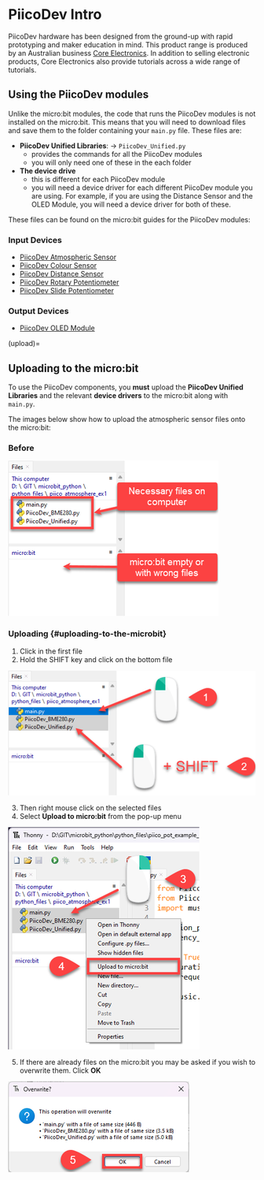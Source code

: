 # PiicoDev Intro

PiicoDev hardware has been designed from the ground-up with rapid prototyping and maker education in mind. This product range is produced by an Australian business [Core Electronics](https://core-electronics.com.au/). In addition to selling electronic products, Core Electronics also provide tutorials across a wide range of tutorials.

## Using the PiicoDev modules

Unlike the micro:bit modules, the code that runs the PiicoDev modules is not installed on the micro:bit. This means that you will need to download files and save them to the folder containing your `main.py` file. These files are:

- **PiicoDev Unified Libraries**: &rarr; `PiicoDev_Unified.py`
  - provides the commands for all the PiicoDev modules
  - you will only need one of these in the each folder
- **The device drive**
  - this is different for each PiicoDev module
  - you will need a device driver for each different PiicoDev module you are using. For example, if you are using the Distance Sensor and the OLED Module, you will need a device driver for both of these.

These files can be found on the micro:bit guides for the PiicoDev modules:

### Input Devices

- [PiicoDev Atmospheric Sensor](https://core-electronics.com.au/guides/piicodev-atmospheric-sensor-bme280-quickstart-guide-for-microbit/)
- [PiicoDev Colour Sensor](https://core-electronics.com.au/guides/micro-bit/piicodev-colour-sensor-veml6040-micro-bit-guide/)
- [PiicoDev Distance Sensor](https://core-electronics.com.au/guides/piicodev-distance-sensor-vl53l1x-micro-bit-guide/)
- [PiicoDev Rotary Potentiometer](https://core-electronics.com.au/guides/piicodev-potentiometer-getting-started-guide/#ONVMI66)
- [PiicoDev Slide Potentiometer](https://core-electronics.com.au/guides/piicodev/piicodev-potentiometer-getting-started-guide/#ONVMI66)

### Output Devices

- [PiicoDev OLED Module](https://core-electronics.com.au/guides/micro-bit/piicodev-oled-ssd1306-microbit-guide/)

(upload)=
## Uploading to the micro:bit 

To use the PiicoDev components, you **must** upload the **PiicoDev Unified Libraries** and the relevant **device drivers** to the micro:bit along with `main.py`.

The images below show how to upload the atmospheric sensor files onto the micro:bit:

### Before

![piicodev upload before](assets/piccodev_upload_1.png)

### Uploading {#uploading-to-the-microbit}

1. Click in the first file
2. Hold the SHIFT key and click on the bottom file

![piicodev upload before](assets/piccodev_upload_2.png)

3. Then right mouse click on the selected files
4. Select **Upload to micro:bit** from the pop-up menu

![piicodev upload before](assets/piccodev_upload_3.png)

5. If there are already files on the micro:bit you may be asked if you wish to overwrite them. Click **OK**

![piicodev upload before](assets/piccodev_upload_4.png)